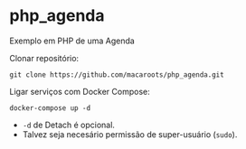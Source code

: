 # php_agenda
Exemplo em PHP de uma Agenda

Clonar repositório:
```
git clone https://github.com/macaroots/php_agenda.git
```

Ligar serviços com Docker Compose:
```
docker-compose up -d
```
* ```-d``` de Detach é opcional.
* Talvez seja necesário permissão de super-usuário (```sudo```).
